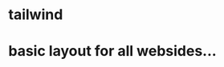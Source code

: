 # tailwind

# basic layout  for all websides...
 
<!-- <div class=" gap-4 m-4 sm:grid-cols-2 grid-cols-2">
  <div class="min-h-[100px] rounded bg-orange-500 shadow-xl"></div>
  <div class="min-h-[100px] rounded bg-teal-500 shadow-xl"></div>
</div> -->

<!-- <div class=" grid  gap-4  m-4 sm:grid-cols-3 ">
  <div class="min-h-[100px] rounded bg-orange-500 shadow-xl"></div>
  <div class="min-h-[100px] rounded bg-teal-500 shadow-xl"></div>
  <div class="min-h-[100px] rounded bg-red-500 shadow-xl"></div>
</div> -->

<div class="m-4 grid gap-4 sm:grid-cols-12">
  <div class="min-h-[100px] rounded bg-orange-500 shadow-xl sm:col-span-2 hidden sm:block"></div>
  <div class="min-h-[100px] rounded bg-teal-500 shadow-xl sm:col-span-8"></div>
  <div class="min-h-[100px] rounded bg-red-500 shadow-xl sm:col-span-2 hidden sm:block"></div>
</div>
